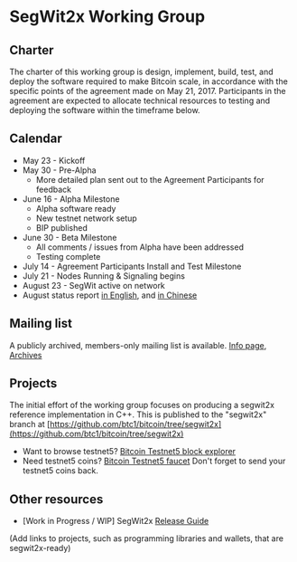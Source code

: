 # SegWit2x Working Group

## Charter

The charter of this working group is design, implement, build, test, and deploy the software required to make Bitcoin scale, in accordance with the specific points of the agreement made on May 21, 2017.  Participants in the agreement are expected to allocate technical resources to testing and deploying the software within the timeframe below.

## Calendar

* May 23 - Kickoff
* May 30 - Pre-Alpha
    * More detailed plan sent out to the Agreement Participants for feedback
* June 16 - Alpha Milestone
    * Alpha software ready
    * New testnet network setup
    * BIP published
* June  30 - Beta Milestone
    * All comments / issues from Alpha have been addressed
    * Testing complete
* July 14 - Agreement Participants Install and Test Milestone
* July 21 - Nodes Running & Signaling begins
* August 23 - SegWit active on network
* August status report [in English](August-Status-Report-for-Segwit2x-en.pdf), and [in Chinese](August-Status-Report-for-Segwit2x-zh.pdf)

## Mailing list

A publicly archived, members-only mailing list is available.  [Info page](https://lists.linuxfoundation.org/mailman/listinfo/bitcoin-segwit2x), [Archives](https://lists.linuxfoundation.org/pipermail/bitcoin-segwit2x/)

## Projects

The initial effort of the working group focuses on producing a segwit2x reference implementation in C++.   This is published to the "segwit2x" branch at [https://github.com/btc1/bitcoin/tree/segwit2x](https://github.com/btc1/bitcoin/tree/segwit2x)

* Want to browse testnet5? [Bitcoin Testnet5 block explorer](https://testnet5.blockchain.info/)
* Need testnet5 coins? [Bitcoin Testnet5 faucet](http://li1164-223.members.linode.com/) Don't forget to send your testnet5 coins back.

## Other resources

* [Work in Progress / WIP] SegWit2x [Release Guide](segwit2x-guide.md)

(Add links to projects, such as programming libraries and wallets, that are segwit2x-ready)
